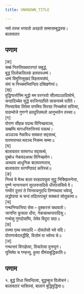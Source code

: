 ```yaml
---
title: UNKNOWN_TITLE

---
```

नमो तस्स भगवतो अरहतो सम्मासम्बुद्धस्स।  
बालावतार  


## पणाम

[क]  
सब्बं निरुत्तिपथपारगतं सबुद्धं,  
बुद्धं तिलोकतिलकं हतपापधम्मं।  
धम्मं विमुत्तिसुखदं विहताघसंघं,  
संघं च निच्‍चमभिवन्दिय दक्खिणेय्यं॥  
[ख]  
वुद्धिप्पत्तोस्मि मुद्धो मम वरगरवो सीलपञ्‍ञादिसोभे,  
चन्दादिच्‍चेव सुद्धे वरजिनठपिते सासनाब्भे पतीते।  
निस्सायेवा तिपेमा पणमिय सिरसा निच्‍चमेसं सरित्वा,  
पादम्भोजे गुणग्गे हतदुरितमलो आनुभावेन तस्सा॥  
[ग]  
पोराण सीहळ पदत्थ विनिच्छयञ्‍च,  
सब्बम्पि मागधनिरुत्तिनयं पसत्थं।  
अञ्‍ञञ्‍च नेकविध सक्‍कत सद्दसत्थं,  
पारम्पराभत मतञ्‍च निसम्म सम्मा॥  
[घ]  
बालावतार वरमागध सद्दसत्थे,  
दुब्बोध नेकपदअत्थ विनिच्छयेन।  
अत्थाय आधुनिक बालपरम्पराय,  
बालावतार वरगण्ठिपदं करिस्सं॥  
[ङ]  
निच्‍चं ये मेत्थ बाला वरहदययुता सुट्ठु निक्खित्तनेत्ता,  
पुण्णे नानानयानं सुरतरुसदिसे धीरपासंसिये वे।  
गम्भीरं दुत्तरं ते जिनवचनुदधिं तिण्णथामा भवेय्युं,  
लद्धोपाया च चन्दं तदितरपचुरं सक्‍कतं सोतुकामा॥  
[च]  
गन्थनिप्फत्तिया सेस – दुक्‍करत्तं यथावतो।  
जानन्ति कुसला धीरा, नेकसत्थन्तरादिसु।  
गन्थेसु गुणदोसम्पि, तेयेव विदुरा सदा॥  
[छ]  
तस्मा एत्थ पमादादि – दोसलेसो भवे यदि।  
पोराणाचेरलद्धीहि, विलोमं वा भवेय्य चे॥  
[ज]  
गन्थन्तरं विगाहेत्वा, विचारेत्वा पुनप्पुनं।  
युत्तिमेव च गण्हन्तु, हुत्वा वीमंसबुद्धिकाति॥  


## पणाम

१. बुद्धं तिधा भिवन्दित्वा, बुद्धम्बुज विलोचनं।  
बालावतारं भासिस्सं, बालानं बुद्धिवुद्धिया॥  